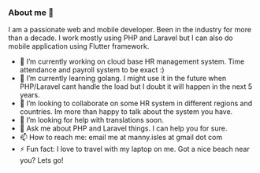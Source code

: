### About me 👋

I am a passionate web and mobile developer. Been in the industry for more than a decade.
I work mostly using PHP and Laravel but I can also do mobile application using Flutter framework.

- 🔭 I’m currently working on cloud base HR management system. Time attendance and payroll system to be exact :) 
- 🌱 I’m currently learning golang. I might use it in the future when PHP/Laravel cant handle the load but I doubt it will happen in the next 5 years.
- 👯 I’m looking to collaborate on some HR system in different regions and countries. Im more than happy to talk about the system you have.
- 🤔 I’m looking for help with translations soon.
- 💬 Ask me about PHP and Laravel things. I can help you for sure.
- 📫 How to reach me: email me at manny.isles at gmail dot com
- ⚡ Fun fact: I love to travel with my laptop on me. Got a nice beach near you? Lets go!
